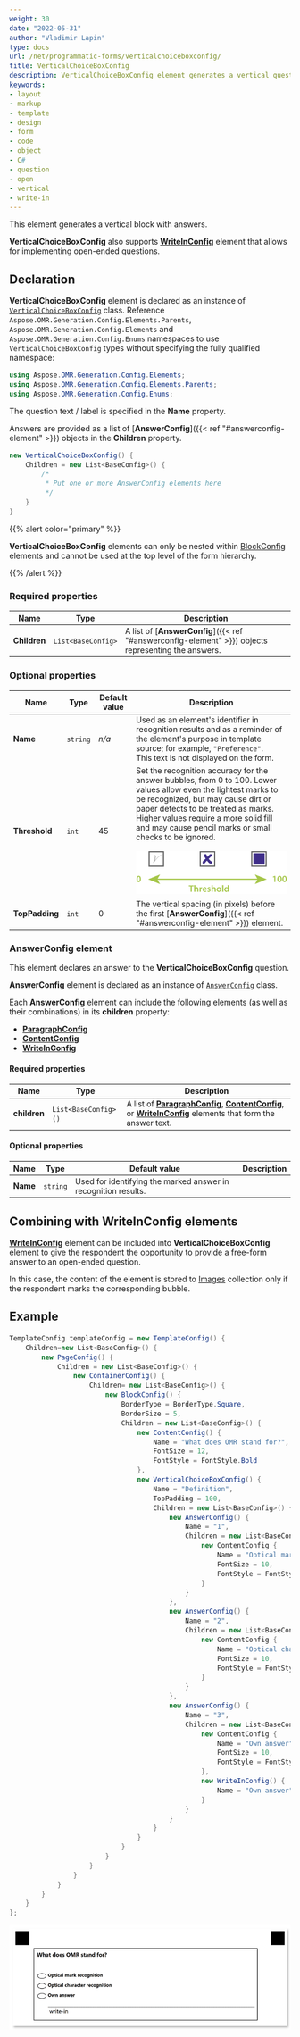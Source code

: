 ```yaml
---
weight: 30
date: "2022-05-31"
author: "Vladimir Lapin"
type: docs
url: /net/programmatic-forms/verticalchoiceboxconfig/
title: VerticalChoiceBoxConfig
description: VerticalChoiceBoxConfig element generates a vertical question block with multiple answers and an optional write-in field.
keywords:
- layout
- markup
- template
- design
- form
- code
- object
- C#
- question
- open
- vertical
- write-in
---
```


This element generates a vertical block with answers. 

**VerticalChoiceBoxConfig** also supports [**WriteInConfig**](/omr/net/programmatic-forms/writeinconfig/) element that allows for implementing open-ended questions.

## Declaration

**VerticalChoiceBoxConfig** element is declared as an instance of [`VerticalChoiceBoxConfig`](https://apireference.aspose.com/omr/net/aspose.omr.generation.config.elements.parents/verticalchoiceboxconfig/) class. Reference `Aspose.OMR.Generation.Config.Elements.Parents`, `Aspose.OMR.Generation.Config.Elements` and `Aspose.OMR.Generation.Config.Enums` namespaces to use `VerticalChoiceBoxConfig` types without specifying the fully qualified namespace:

```csharp
using Aspose.OMR.Generation.Config.Elements;
using Aspose.OMR.Generation.Config.Elements.Parents;
using Aspose.OMR.Generation.Config.Enums;
```

The question text / label is specified in the **Name** property.

Answers are provided as a list of [**AnswerConfig**]({{< ref "#answerconfig-element" >}}) objects in the **Children** property.

```csharp
new VerticalChoiceBoxConfig() {
	Children = new List<BaseConfig>() {
		/*
		 * Put one or more AnswerConfig elements here
		 */
	}
}
```

{{% alert color="primary" %}} 

**VerticalChoiceBoxConfig** elements can only be nested within [BlockConfig](/omr/net/programmatic-forms/blockconfig/) elements and cannot be used at the top level of the form hierarchy.

{{% /alert %}}

### Required properties

Name | Type | Description
---- | ---- | -----------
**Children** | `List<BaseConfig>` | A list of [**AnswerConfig**]({{< ref "#answerconfig-element" >}}) objects representing the answers.

### Optional properties

Name | Type | Default value | Description
---- | ---- | ------------- | -----------
**Name** | `string` | _n/a_ | Used as an element's identifier in recognition results and as a reminder of the element's purpose in template source; for example, `"Preference"`.<br />This text is not displayed on the form.
**Threshold** | `int` | 45 | Set the recognition accuracy for the answer bubbles, from 0 to 100. Lower values allow even the lightest marks to be recognized, but may cause dirt or paper defects to be treated as marks. Higher values require a more solid fill and may cause pencil marks or small checks to be ignored.<br /><br />![VerticalChoicebox threshold](program-threshold.png)
**TopPadding** | `int` | 0 | The vertical spacing (in pixels) before the first [**AnswerConfig**]({{< ref "#answerconfig-element" >}}) element.

### AnswerConfig element

This element declares an answer to the **VerticalChoiceBoxConfig** question.

**AnswerConfig** element is declared as an instance of [`AnswerConfig`](https://apireference.aspose.com/omr/net/aspose.omr.generation.config.elements.parents/answerconfig/) class.

Each **AnswerConfig** element can include the following elements (as well as their combinations) in its **children** property:

- [**ParagraphConfig**](/omr/net/programmatic-forms/paragraphconfig/)
- [**ContentConfig**](/omr/net/programmatic-forms/contentconfig/)
- [**WriteInConfig**](/omr/net/programmatic-forms/writeinconfig/)

#### Required properties

Name | Type | Description
---- | ---- | -----------
**children** | `List<BaseConfig>()` | A list of [**ParagraphConfig**](/omr/net/programmatic-forms/paragraphconfig/), [**ContentConfig**](/omr/net/programmatic-forms/contentconfig/), or [**WriteInConfig**](/omr/net/programmatic-forms/writeinconfig/) elements that form the answer text.

#### Optional properties

Name | Type | Default value | Description
---- | ---- | ------------- | -----------
**Name** | `string` | Used for identifying the marked answer in recognition results.

## Combining with WriteInConfig elements

[**WriteInConfig**](/omr/net/programmatic-forms/writeinconfig/) element can be included into **VerticalChoiceBoxConfig** element to give the respondent the opportunity to provide a free-form answer to an open-ended question.

In this case, the content of the element is stored to [Images](https://apireference.aspose.com/omr/net/aspose.omr.model/recognitionresult/properties/images) collection only if the respondent marks the corresponding bubble.

## Example

```csharp
TemplateConfig templateConfig = new TemplateConfig() {
	Children=new List<BaseConfig>() {
		new PageConfig() {
			Children = new List<BaseConfig>() {
				new ContainerConfig() {
					Children= new List<BaseConfig>() {
						new BlockConfig() {
							BorderType = BorderType.Square,
							BorderSize = 5,
							Children = new List<BaseConfig>() {
								new ContentConfig() {
									Name = "What does OMR stand for?",
									FontSize = 12,
									FontStyle = FontStyle.Bold
								},
								new VerticalChoiceBoxConfig() {
									Name = "Definition",
									TopPadding = 100,
									Children = new List<BaseConfig>() {
										new AnswerConfig() {
											Name = "1",
											Children = new List<BaseConfig>() {
												new ContentConfig {
													Name = "Optical mark recognition",
													FontSize = 10,
													FontStyle = FontStyle.Bold
												}
											}
										},
										new AnswerConfig() {
											Name = "2",
											Children = new List<BaseConfig>() {
												new ContentConfig {
													Name = "Optical character recognition",
													FontSize = 10,
													FontStyle = FontStyle.Bold
												}
											}
										},
										new AnswerConfig() {
											Name = "3",
											Children = new List<BaseConfig>() {
												new ContentConfig {
													Name = "Own answer",
													FontSize = 10,
													FontStyle = FontStyle.Bold
												},
												new WriteInConfig() {
													Name = "Own answer"
												}
											}
										}
									}
								}
							}
						}
					}
				}
			}
		}
	}
};
```

![vertical_choicebox example](vertical_choicebox-example.png)
